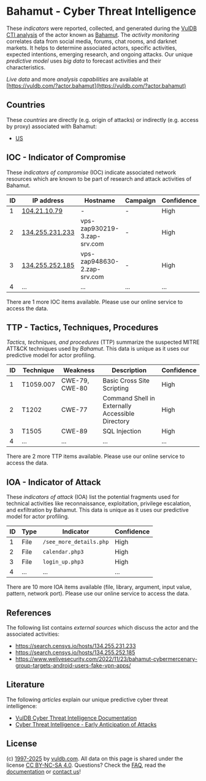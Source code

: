 # Bahamut - Cyber Threat Intelligence

These _indicators_ were reported, collected, and generated during the [VulDB CTI analysis](https://vuldb.com/?kb.cti) of the actor known as [Bahamut](https://vuldb.com/?actor.bahamut). The _activity monitoring_ correlates data from social media, forums, chat rooms, and darknet markets. It helps to determine associated actors, specific activities, expected intentions, emerging research, and ongoing attacks. Our unique _predictive model_ uses _big data_ to forecast activities and their characteristics.

_Live data_ and more _analysis capabilities_ are available at [https://vuldb.com/?actor.bahamut](https://vuldb.com/?actor.bahamut)

## Countries

These _countries_ are directly (e.g. origin of attacks) or indirectly (e.g. access by proxy) associated with Bahamut:

* [US](https://vuldb.com/?country.us)

## IOC - Indicator of Compromise

These _indicators of compromise_ (IOC) indicate associated network resources which are known to be part of research and attack activities of Bahamut.

ID | IP address | Hostname | Campaign | Confidence
-- | ---------- | -------- | -------- | ----------
1 | [104.21.10.79](https://vuldb.com/?ip.104.21.10.79) | - | - | High
2 | [134.255.231.233](https://vuldb.com/?ip.134.255.231.233) | vps-zap930219-3.zap-srv.com | - | High
3 | [134.255.252.185](https://vuldb.com/?ip.134.255.252.185) | vps-zap948630-2.zap-srv.com | - | High
4 | ... | ... | ... | ...

There are 1 more IOC items available. Please use our online service to access the data.

## TTP - Tactics, Techniques, Procedures

_Tactics, techniques, and procedures_ (TTP) summarize the suspected MITRE ATT&CK techniques used by _Bahamut_. This data is unique as it uses our predictive model for actor profiling.

ID | Technique | Weakness | Description | Confidence
-- | --------- | -------- | ----------- | ----------
1 | T1059.007 | CWE-79, CWE-80 | Basic Cross Site Scripting | High
2 | T1202 | CWE-77 | Command Shell in Externally Accessible Directory | High
3 | T1505 | CWE-89 | SQL Injection | High
4 | ... | ... | ... | ...

There are 2 more TTP items available. Please use our online service to access the data.

## IOA - Indicator of Attack

These _indicators of attack_ (IOA) list the potential fragments used for technical activities like reconnaissance, exploitation, privilege escalation, and exfiltration by Bahamut. This data is unique as it uses our predictive model for actor profiling.

ID | Type | Indicator | Confidence
-- | ---- | --------- | ----------
1 | File | `/see_more_details.php` | High
2 | File | `calendar.php3` | High
3 | File | `login_up.php3` | High
4 | ... | ... | ...

There are 10 more IOA items available (file, library, argument, input value, pattern, network port). Please use our online service to access the data.

## References

The following list contains _external sources_ which discuss the actor and the associated activities:

* https://search.censys.io/hosts/134.255.231.233
* https://search.censys.io/hosts/134.255.252.185
* https://www.welivesecurity.com/2022/11/23/bahamut-cybermercenary-group-targets-android-users-fake-vpn-apps/

## Literature

The following _articles_ explain our unique predictive cyber threat intelligence:

* [VulDB Cyber Threat Intelligence Documentation](https://vuldb.com/?kb.cti)
* [Cyber Threat Intelligence - Early Anticipation of Attacks](https://www.scip.ch/en/?labs.20201022)

## License

(c) [1997-2025](https://vuldb.com/?kb.changelog) by [vuldb.com](https://vuldb.com/?kb.about). All data on this page is shared under the license [CC BY-NC-SA 4.0](https://creativecommons.org/licenses/by-nc-sa/4.0/). Questions? Check the [FAQ](https://vuldb.com/?kb.faq), read the [documentation](https://vuldb.com/?kb) or [contact us](https://vuldb.com/?contact)!
